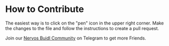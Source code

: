 # How to Contribute

The easiest way is to click on the "pen" icon in the upper right corner. Make the changes to the file and follow the instructions to create a pull request.

Join our [Nervos Buidl Community](https://t.me/joinchat/IpZ4EBYx6PP1-FgIG1EVUw) on Telegram to get more Friends.
